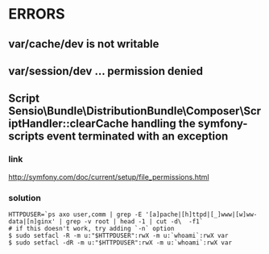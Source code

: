 # ERRORS
## var/cache/dev is not writable
## var/session/dev ... permission denied
## Script Sensio\Bundle\DistributionBundle\Composer\ScriptHandler::clearCache handling the symfony-scripts event terminated with an exception

### link
http://symfony.com/doc/current/setup/file_permissions.html
### solution
```
HTTPDUSER=`ps axo user,comm | grep -E '[a]pache|[h]ttpd|[_]www|[w]ww-data|[n]ginx' | grep -v root | head -1 | cut -d\  -f1`
# if this doesn't work, try adding `-n` option
$ sudo setfacl -R -m u:"$HTTPDUSER":rwX -m u:`whoami`:rwX var
$ sudo setfacl -dR -m u:"$HTTPDUSER":rwX -m u:`whoami`:rwX var
```
